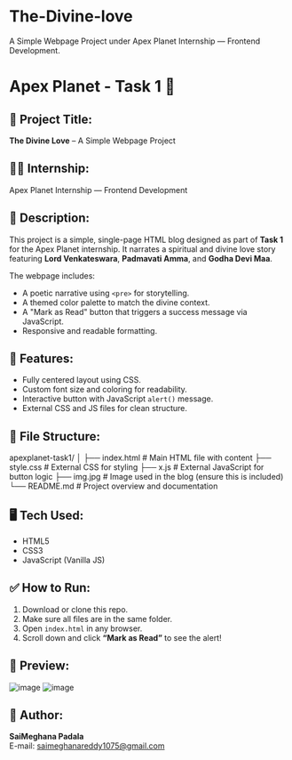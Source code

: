 # The-Divine-love
A Simple Webpage Project under Apex Planet Internship — Frontend Development.
# Apex Planet - Task 1 🌟

## 📌 Project Title:
**The Divine Love** – A Simple Webpage Project

## 🧑‍💻 Internship:
Apex Planet Internship — Frontend Development

## 📄 Description:
This project is a simple, single-page HTML blog designed as part of **Task 1** for the Apex Planet internship. It narrates a spiritual and divine love story featuring **Lord Venkateswara**, **Padmavati Amma**, and **Godha Devi Maa**.

The webpage includes:
- A poetic narrative using `<pre>` for storytelling.
- A themed color palette to match the divine context.
- A "Mark as Read" button that triggers a success message via JavaScript.
- Responsive and readable formatting.

## 🚀 Features:
- Fully centered layout using CSS.
- Custom font size and coloring for readability.
- Interactive button with JavaScript `alert()` message.
- External CSS and JS files for clean structure.

## 📁 File Structure:
apexplanet-task1/
│
├── index.html # Main HTML file with content
├── style.css # External CSS for styling
├── x.js # External JavaScript for button logic
├── img.jpg # Image used in the blog (ensure this is included)
└── README.md # Project overview and documentation

## 🖥️ Tech Used:
- HTML5
- CSS3
- JavaScript (Vanilla JS)

## ✅ How to Run:
1. Download or clone this repo.
2. Make sure all files are in the same folder.
3. Open `index.html` in any browser.
4. Scroll down and click **“Mark as Read”** to see the alert!

## 📸 Preview:
![image](https://github.com/user-attachments/assets/0dddd80d-c174-41ae-bac9-1b2cae748fc7)
![image](https://github.com/user-attachments/assets/bffc99ae-ac8f-4cd1-b7ed-f419e27c69e4)

## 🧠 Author:
**SaiMeghana Padala**  
E-mail: saimeghanareddy1075@gmail.com
